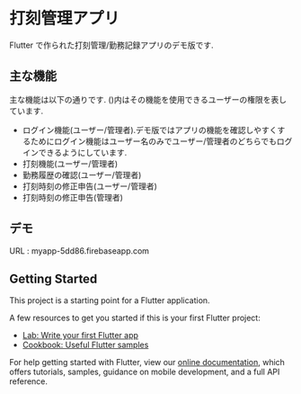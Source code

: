 # 打刻管理アプリ

Flutter で作られた打刻管理/勤務記録アプリのデモ版です.

## 主な機能
主な機能は以下の通りです.
()内はその機能を使用できるユーザーの権限を表しています.
- ログイン機能(ユーザー/管理者).デモ版ではアプリの機能を確認しやすくするためにログイン機能はユーザー名のみでユーザー/管理者のどちらでもログインできるようにしています.
- 打刻機能(ユーザー/管理者)
- 勤務履歴の確認(ユーザー/管理者)
- 打刻時刻の修正申告(ユーザー/管理者)
- 打刻時刻の修正申告(管理者)

## デモ
URL : myapp-5dd86.firebaseapp.com

## Getting Started

This project is a starting point for a Flutter application.

A few resources to get you started if this is your first Flutter project:

- [Lab: Write your first Flutter app](https://flutter.dev/docs/get-started/codelab)
- [Cookbook: Useful Flutter samples](https://flutter.dev/docs/cookbook)

For help getting started with Flutter, view our
[online documentation](https://flutter.dev/docs), which offers tutorials,
samples, guidance on mobile development, and a full API reference.

